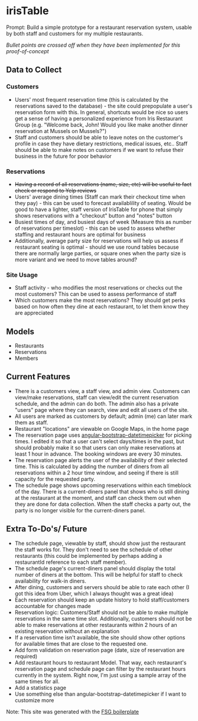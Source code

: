 # irisTable #

Prompt: Build a simple prototype for a restaurant reservation system, usable by both staff and customers for my multiple restaurants.

*Bullet points are crossed off when they have been implemented for this proof-of-concept*

## Data to Collect ##
### Customers ###
* Users' most frequent reservation time (this is calculated by the reservations saved to the database) - the site could prepopulate a user's reservation form with this. In general, shortcuts would be nice so users get a sense of having a personalized experience from Iris Restaurant Group (e.g. "Welcome back, John! Would you like make another dinner reservation at Mussels on Mussels?")
* Staff and customers should be able to leave notes on the customer's profile in case they have dietary restrictions, medical issues, etc.. Staff should be able to make notes on customers if we want to refuse their business in the future for poor behavior

### Reservations ###
* <strike>Having a record of all reservations (name, size, etc) will be useful to fact check or respond to Yelp reviews</strike>
* Users' average dining times (Staff can mark their checkout time when they pay) - this can be used to forecast availablility of seating.  Would be good to have a lighter, staff version of IrisTable for phone that simply shows reservations with a "checkout" button and "notes" button
* Busiest times of day, and busiest days of week (Measure this as number of reservations per timeslot) - this can be used to assess whether staffing and restaurant hours are optimal for business
* Additionally, average party size for reservations will help us assess if restaurant seating is optimal - should we use round tables because there are normally large parties, or square ones when the party size is more variant and we need to move tables around?

### Site Usage ###
* Staff activity - who modifies the most reservations or checks out the most customers? This can be used to assess performance of staff
* Which customers make the most reservations? They should get perks based on how often they dine at each restaurant, to let them know they are appreciated

## Models ##
* Restaurants
* Reservations
* Members

## Current Features ##
* There is a customers view, a staff view, and admin view. Customers can view/make reservations, staff can view/edit the current reservation schedule, and the admin can do both. The admin also has a private "users" page where they can search, view and edit all users of the site.
* All users are marked as customers by default; admin (me) can later mark them as staff.
* Restaurant "locations" are viewable on Google Maps, in the home page
* The reservation page uses [angular-bootstrap-datetimepicker](https://github.com/dalelotts/angular-bootstrap-datetimepicker) for picking times. I edited it so that a user can't select days/times in the past, but should probably make it so that users can only make reservations at least 1 hour in advance. The booking windows are every 30 minutes.
* The reservation page alerts the user of the availability of their selected time. This is calculated by adding the number of diners from all reservations within a 2 hour time window, and seeing if there is still capacity for the requested party. 
* The schedule page shows upcoming reservations within each timeblock of the day. There is a current-diners panel that shows who is still dining at the restaurant at the moment, and staff can check them out when they are done for data collection. When the staff checks a party out, the party is no longer visible for the current-diners panel. 

## Extra To-Do's/ Future ##

* The schedule page, viewable by staff, should show just the restaurant the staff works for. They don't need to see the schedule of other restaurants (this could be implemented by perhaps adding a restaurantId reference to each staff member).
* The schedule page's current-diners panel should display the total number of diners at the bottom. This will be helpful for staff to check availability for walk-in diners.
* After dining, customers and servers should be able to rate each other (I got this idea from Uber, which I always thought was a great idea)
* Each reservation should keep an update history to hold staff/customers accountable for changes made
* Reservation logic: Customers/Staff should not be able to make multiple reservations in the same time slot. Additionally, customers should not be able to make reservations at other restaurants within 2 hours of an existing reservation without an explanation
* If a reservation time isn't available, the site should show other options for available times that are close to the requested one.
* Add form validation on reservation page (date, size of reservation are required)
* Add restaurant hours to restaurant Model. That way, each restaurant's reservation page and schedule page can filter by the restaurant hours currently in the system. Right now, I'm just using a sample array of the same times for all.
* Add a statistics page
* Use something else than angular-bootstrap-datetimepicker if I want to customize more

Note: This site was generated with the [FSG boilerplate](https://github.com/FullstackAcademy/fsg)
